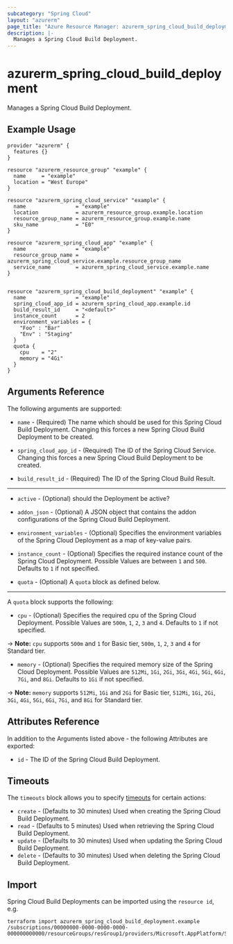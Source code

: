 ```yaml
---
subcategory: "Spring Cloud"
layout: "azurerm"
page_title: "Azure Resource Manager: azurerm_spring_cloud_build_deployment"
description: |-
  Manages a Spring Cloud Build Deployment.
---
```


# azurerm_spring_cloud_build_deployment

Manages a Spring Cloud Build Deployment.

## Example Usage

```hcl
provider "azurerm" {
  features {}
}

resource "azurerm_resource_group" "example" {
  name     = "example"
  location = "West Europe"
}

resource "azurerm_spring_cloud_service" "example" {
  name                = "example"
  location            = azurerm_resource_group.example.location
  resource_group_name = azurerm_resource_group.example.name
  sku_name            = "E0"
}

resource "azurerm_spring_cloud_app" "example" {
  name                = "example"
  resource_group_name = azurerm_spring_cloud_service.example.resource_group_name
  service_name        = azurerm_spring_cloud_service.example.name
}


resource "azurerm_spring_cloud_build_deployment" "example" {
  name                = "example"
  spring_cloud_app_id = azurerm_spring_cloud_app.example.id
  build_result_id     = "<default>"
  instance_count      = 2
  environment_variables = {
    "Foo" : "Bar"
    "Env" : "Staging"
  }
  quota {
    cpu    = "2"
    memory = "4Gi"
  }
}
```

## Arguments Reference

The following arguments are supported:

* `name` - (Required) The name which should be used for this Spring Cloud Build Deployment. Changing this forces a new Spring Cloud Build Deployment to be created.

* `spring_cloud_app_id` - (Required) The ID of the Spring Cloud Service. Changing this forces a new Spring Cloud Build Deployment to be created.

* `build_result_id` - (Required) The ID of the Spring Cloud Build Result.

---
* `active` - (Optional) should the Deployment be active?

* `addon_json` - (Optional) A JSON object that contains the addon configurations of the Spring Cloud Build Deployment.

* `environment_variables` - (Optional) Specifies the environment variables of the Spring Cloud Deployment as a map of key-value pairs.

* `instance_count` - (Optional) Specifies the required instance count of the Spring Cloud Deployment. Possible Values are between `1` and `500`. Defaults to `1` if not specified.

* `quota` - (Optional) A `quota` block as defined below.

---

A `quota` block supports the following:

* `cpu` - (Optional) Specifies the required cpu of the Spring Cloud Deployment. Possible Values are `500m`, `1`, `2`, `3` and `4`. Defaults to `1` if not specified.

-> **Note:** `cpu` supports `500m` and `1` for Basic tier, `500m`, `1`, `2`, `3` and `4` for Standard tier.

* `memory` - (Optional) Specifies the required memory size of the Spring Cloud Deployment. Possible Values are `512Mi`, `1Gi`, `2Gi`, `3Gi`, `4Gi`, `5Gi`, `6Gi`, `7Gi`, and `8Gi`. Defaults to `1Gi` if not specified.

-> **Note:** `memory` supports `512Mi`, `1Gi` and `2Gi` for Basic tier, `512Mi`, `1Gi`, `2Gi`, `3Gi`, `4Gi`, `5Gi`, `6Gi`, `7Gi`, and `8Gi` for Standard tier.

## Attributes Reference

In addition to the Arguments listed above - the following Attributes are exported: 

* `id` - The ID of the Spring Cloud Build Deployment.

## Timeouts

The `timeouts` block allows you to specify [timeouts](https://www.terraform.io/docs/configuration/resources.html#timeouts) for certain actions:

* `create` - (Defaults to 30 minutes) Used when creating the Spring Cloud Build Deployment.
* `read` - (Defaults to 5 minutes) Used when retrieving the Spring Cloud Build Deployment.
* `update` - (Defaults to 30 minutes) Used when updating the Spring Cloud Build Deployment.
* `delete` - (Defaults to 30 minutes) Used when deleting the Spring Cloud Build Deployment.

## Import

Spring Cloud Build Deployments can be imported using the `resource id`, e.g.

```shell
terraform import azurerm_spring_cloud_build_deployment.example /subscriptions/00000000-0000-0000-0000-000000000000/resourceGroups/resGroup1/providers/Microsoft.AppPlatform/Spring/spring1/apps/app1/deployments/deploy1
```
